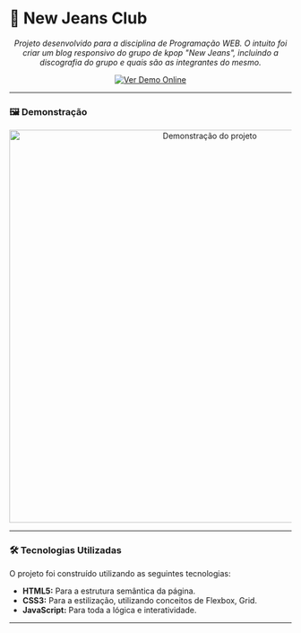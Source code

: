 #  🐇 New Jeans Club

<p align="center">
  <i>Projeto desenvolvido para a disciplina de Programação WEB. O intuito foi criar um blog responsivo do grupo de kpop "New Jeans", incluindo a discografia do grupo e quais são as integrantes do mesmo.</i>
</p>

<p align="center">
  <a href="" target="_blank">
    <img src="" alt="Ver Demo Online"/>
  </a>
</p>

---

### 🖼️ Demonstração

<p align="center">
  <img src="" alt="Demonstração do projeto" width="700"/>
</p>

---

### 🛠️ Tecnologias Utilizadas

O projeto foi construído utilizando as seguintes tecnologias:

- **HTML5:** Para a estrutura semântica da página.
- **CSS3:** Para a estilização, utilizando conceitos de Flexbox, Grid.
- **JavaScript:** Para toda a lógica e interatividade.

---